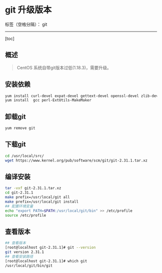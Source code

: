 # git 升级版本

标签（空格分隔）： git

---

[toc]

## 概述

> CentOS 系统自带git版本过低(1.18.3)，需要升级。

## 安装依赖

```bash
yum install curl-devel expat-devel gettext-devel openssl-devel zlib-devel asciidoc
yum install  gcc perl-ExtUtils-MakeMaker
```

## 卸载git

```bash
yum remove git
```

## 下载git

```bash
cd /usr/local/src/
wget https://www.kernel.org/pub/software/scm/git/git-2.31.1.tar.xz
```

## 编译安装

```bash
tar -vxf git-2.31.1.tar.xz
cd git-2.31.1
make prefix=/usr/local/git all 
make prefix=/usr/local/git install
## 配置环境变量
echo "export PATH=$PATH:/usr/local/git/bin" >> /etc/profile
source /etc/profile
```

## 查看版本

```bash
## 查看版本
[root@localhost git-2.31.1]# git --version
git version 2.31.1
## 查看安装路径
[root@localhost git-2.31.1]# which git
/usr/local/git/bin/git
```
